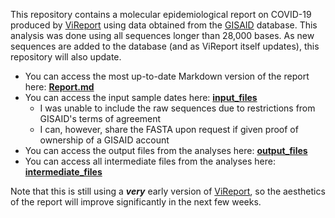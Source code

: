 This repository contains a molecular epidemiological report on COVID-19 produced by [ViReport](https://github.com/niemasd/ViReport) using data obtained from the [GISAID](https://www.gisaid.org/) database. This analysis was done using all sequences longer than 28,000 bases. As new sequences are added to the database (and as ViReport itself updates), this repository will also update.
* You can access the most up-to-date Markdown version of the report here: **[Report.md](Report.md)**
* You can access the input sample dates here: **[input_files](input_files)**
    * I was unable to include the raw sequences due to restrictions from GISAID's terms of agreement
    * I can, however, share the FASTA upon request if given proof of ownership of a GISAID account
* You can access the output files from the analyses here: **[output_files](output_files)**
* You can access all intermediate files from the analyses here: **[intermediate_files](intermediate_files)**

Note that this is still using a ***very*** early version of [ViReport](https://github.com/niemasd/ViReport), so the aesthetics of the report will improve significantly in the next few weeks.
